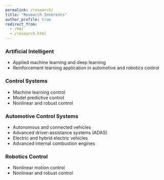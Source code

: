 ```yaml
---
permalink: /research/
title: "Research Interests"
author_profile: true
redirect_from: 
  - /md/
  - /research.html
---
```



### Artificial Intelligent
* Applied machine learning and deep learning 
* Reinforcement learning application in automotive and robotics control 

### Control Systems
* Machine learning control
* Model predictive control
* Nonlinear and robust control

### Automotive Control Systems
* Autonomous and connected vehicles
* Advanced driver-assistance systems (ADAS)
* Electric and hybrid electric vehicles
* Advanced internal combustion engines

### Robotics Control
* Nonlinear motion control 
* Nonlinear and robust control 

